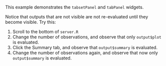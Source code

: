 This example demonstrates the `tabsetPanel` and `tabPanel` widgets.

Notice that outputs that are not visible are not re-evaluated until they become visible. Try this:

1. Scroll to the bottom of `server.R`
2. Change the number of observations, and observe that only `output$plot` is evaluated.
3. Click the Summary tab, and observe that `output$summary` is evaluated.
4. Change the number of observations again, and observe that now only `output$summary` is evaluated.

